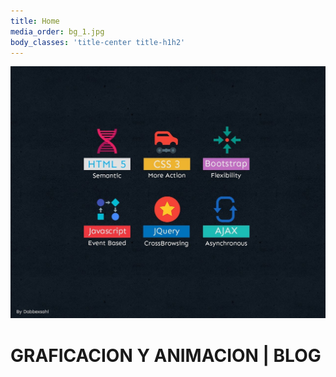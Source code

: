 ```yaml
---
title: Home
media_order: bg_1.jpg
body_classes: 'title-center title-h1h2'
---
```


![](bg_1.jpg)
# GRAFICACION Y ANIMACION | BLOG